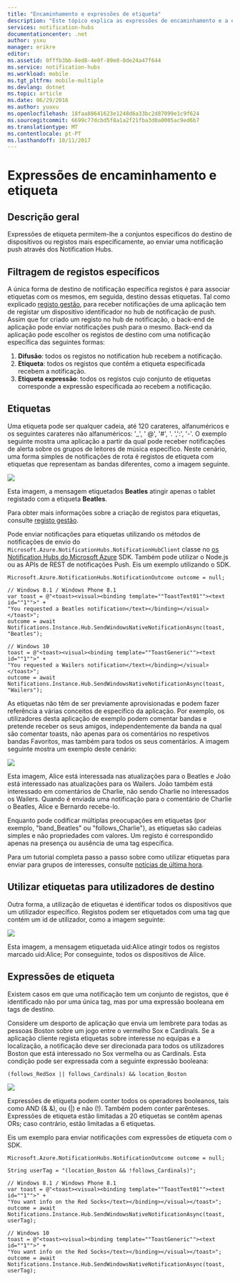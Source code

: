 ```yaml
---
title: "Encaminhamento e expressões de etiqueta"
description: "Este tópico explica as expressões de encaminhamento e a etiqueta de notification hubs do Azure."
services: notification-hubs
documentationcenter: .net
author: ysxu
manager: erikre
editor: 
ms.assetid: 0fffb3bb-8ed8-4e0f-89e8-0de24a47f644
ms.service: notification-hubs
ms.workload: mobile
ms.tgt_pltfrm: mobile-multiple
ms.devlang: dotnet
ms.topic: article
ms.date: 06/29/2016
ms.author: yuaxu
ms.openlocfilehash: 18faa88641623e1248d6a33bc2d87099e1c9f624
ms.sourcegitcommit: 6699c77dcbd5f8a1a2f21fba3d0a0005ac9ed6b7
ms.translationtype: MT
ms.contentlocale: pt-PT
ms.lasthandoff: 10/11/2017
---
```

# <a name="routing-and-tag-expressions"></a>Expressões de encaminhamento e etiqueta
## <a name="overview"></a>Descrição geral
Expressões de etiqueta permitem-lhe a conjuntos específicos do destino de dispositivos ou registos mais especificamente, ao enviar uma notificação push através dos Notification Hubs.

## <a name="targeting-specific-registrations"></a>Filtragem de registos específicos
A única forma de destino de notificação específica registos é para associar etiquetas com os mesmos, em seguida, destino dessas etiquetas. Tal como explicado [registo gestão](notification-hubs-push-notification-registration-management.md), para receber notificações de uma aplicação tem de registar um dispositivo identificador no hub de notificação de push. Assim que for criado um registo no hub de notificação, o back-end de aplicação pode enviar notificações push para o mesmo.
Back-end da aplicação pode escolher os registos de destino com uma notificação específica das seguintes formas:

1. **Difusão**: todos os registos no notification hub recebem a notificação.
2. **Etiqueta**: todos os registos que contêm a etiqueta especificada recebem a notificação.
3. **Etiqueta expressão**: todos os registos cujo conjunto de etiquetas corresponde a expressão especificada ao recebem a notificação.

## <a name="tags"></a>Etiquetas
Uma etiqueta pode ser qualquer cadeia, até 120 carateres, alfanuméricos e os seguintes carateres não alfanuméricos: '_', ' @', '#', '. ',':', '-'. O exemplo seguinte mostra uma aplicação a partir da qual pode receber notificações de alerta sobre os grupos de leitores de música específico. Neste cenário, uma forma simples de notificações de rota é registos de etiqueta com etiquetas que representam as bandas diferentes, como a imagem seguinte.

![](./media/notification-hubs-routing-tag-expressions/notification-hubs-tags.png)

Esta imagem, a mensagem etiquetados **Beatles** atingir apenas o tablet registado com a etiqueta **Beatles**.

Para obter mais informações sobre a criação de registos para etiquetas, consulte [registo gestão](notification-hubs-push-notification-registration-management.md).

Pode enviar notificações para etiquetas utilizando os métodos de notificações de envio do `Microsoft.Azure.NotificationHubs.NotificationHubClient` classe no [os Notification Hubs do Microsoft Azure](https://www.nuget.org/packages/Microsoft.Azure.NotificationHubs/) SDK. Também pode utilizar o Node.js ou as APIs de REST de notificações Push.  Eis um exemplo utilizando o SDK.

    Microsoft.Azure.NotificationHubs.NotificationOutcome outcome = null;

    // Windows 8.1 / Windows Phone 8.1
    var toast = @"<toast><visual><binding template=""ToastText01""><text id=""1"">" +
    "You requested a Beatles notification</text></binding></visual></toast>";
    outcome = await Notifications.Instance.Hub.SendWindowsNativeNotificationAsync(toast, "Beatles");

    // Windows 10
    toast = @"<toast><visual><binding template=""ToastGeneric""><text id=""1"">" +
    "You requested a Wailers notification</text></binding></visual></toast>";
    outcome = await Notifications.Instance.Hub.SendWindowsNativeNotificationAsync(toast, "Wailers");




As etiquetas não têm de ser previamente aprovisionadas e podem fazer referência a várias conceitos de específico da aplicação. Por exemplo, os utilizadores desta aplicação de exemplo podem comentar bandas e pretende receber os seus amigos, independentemente da banda na qual são comentar toasts, não apenas para os comentários no respetivos bandas Favoritos, mas também para todos os seus comentários. A imagem seguinte mostra um exemplo deste cenário:

![](./media/notification-hubs-routing-tag-expressions/notification-hubs-tags2.png)

Esta imagem, Alice está interessada nas atualizações para o Beatles e João está interessado nas atualizações para os Wailers. João também está interessado em comentários de Charlie, não sendo Charlie no interessados os Wailers. Quando é enviada uma notificação para o comentário de Charlie o Beatles, Alice e Bernardo recebe-lo.

Enquanto pode codificar múltiplas preocupações em etiquetas (por exemplo, "band_Beatles" ou "follows_Charlie"), as etiquetas são cadeias simples e não propriedades com valores. Um registo é correspondido apenas na presença ou ausência de uma tag específica.

Para um tutorial completa passo a passo sobre como utilizar etiquetas para enviar para grupos de interesses, consulte [notícias de última hora](notification-hubs-windows-notification-dotnet-push-xplat-segmented-wns.md).

## <a name="using-tags-to-target-users"></a>Utilizar etiquetas para utilizadores de destino
Outra forma, a utilização de etiquetas é identificar todos os dispositivos que um utilizador específico. Registos podem ser etiquetados com uma tag que contém um id de utilizador, como a imagem seguinte:

![](./media/notification-hubs-routing-tag-expressions/notification-hubs-tags3.png)

Esta imagem, a mensagem etiquetada uid:Alice atingir todos os registos marcado uid:Alice; Por conseguinte, todos os dispositivos de Alice.

## <a name="tag-expressions"></a>Expressões de etiqueta
Existem casos em que uma notificação tem um conjunto de registos, que é identificado não por uma única tag, mas por uma expressão booleana em tags de destino.

Considere um desporto de aplicação que envia um lembrete para todas as pessoas Boston sobre um jogo entre o vermelho Sox e Cardinals. Se a aplicação cliente regista etiquetas sobre interesse no equipas e a localização, a notificação deve ser direcionada para todos os utilizadores Boston que está interessado no Sox vermelha ou as Cardinals. Esta condição pode ser expressada com a seguinte expressão booleana:

    (follows_RedSox || follows_Cardinals) && location_Boston


![](./media/notification-hubs-routing-tag-expressions/notification-hubs-tags4.png)

Expressões de etiqueta podem conter todos os operadores booleanos, tais como AND (& &), ou (|) e não (!). Também podem conter parênteses. Expressões de etiqueta estão limitadas a 20 etiquetas se contêm apenas ORs; caso contrário, estão limitadas a 6 etiquetas.

Eis um exemplo para enviar notificações com expressões de etiqueta com o SDK.

    Microsoft.Azure.NotificationHubs.NotificationOutcome outcome = null;

    String userTag = "(location_Boston && !follows_Cardinals)";    

    // Windows 8.1 / Windows Phone 8.1
    var toast = @"<toast><visual><binding template=""ToastText01""><text id=""1"">" +
    "You want info on the Red Socks</text></binding></visual></toast>";
    outcome = await Notifications.Instance.Hub.SendWindowsNativeNotificationAsync(toast, userTag);

    // Windows 10
    toast = @"<toast><visual><binding template=""ToastGeneric""><text id=""1"">" +
    "You want info on the Red Socks</text></binding></visual></toast>";
    outcome = await Notifications.Instance.Hub.SendWindowsNativeNotificationAsync(toast, userTag);
